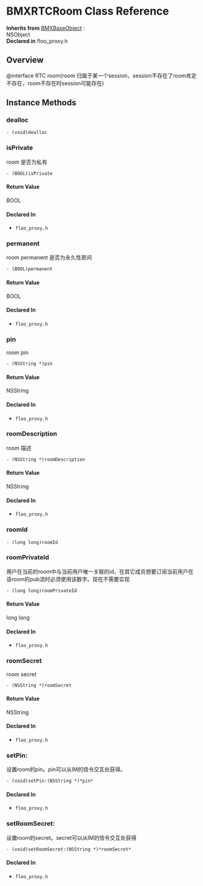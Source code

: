 # BMXRTCRoom Class Reference

  **Inherits from** <a href="../Classes/BMXBaseObject.md">BMXBaseObject</a> :   
NSObject  
  **Declared in** floo_proxy.h  

## Overview

@interface RTC room(room 归属于某一个session，session不存在了room肯定不存在，room不存在时session可能存在)

## Instance Methods

<a name="//api/name/dealloc" title="dealloc"></a>
### dealloc

`- (void)dealloc`

<a name="//api/name/isPrivate" title="isPrivate"></a>
### isPrivate

room 是否为私有

`- (BOOL)isPrivate`

#### Return Value
BOOL

#### Declared In
* `floo_proxy.h`

<a name="//api/name/permanent" title="permanent"></a>
### permanent

room permanent 是否为永久性房间

`- (BOOL)permanent`

#### Return Value
BOOL

#### Declared In
* `floo_proxy.h`

<a name="//api/name/pin" title="pin"></a>
### pin

room pin

`- (NSString *)pin`

#### Return Value
NSString

#### Declared In
* `floo_proxy.h`

<a name="//api/name/roomDescription" title="roomDescription"></a>
### roomDescription

room 描述

`- (NSString *)roomDescription`

#### Return Value
NSString

#### Declared In
* `floo_proxy.h`

<a name="//api/name/roomId" title="roomId"></a>
### roomId

`- (long long)roomId`

<a name="//api/name/roomPrivateId" title="roomPrivateId"></a>
### roomPrivateId

用户在当前的room中与当前用户唯一关联的id，在其它成员想要订阅当前用户在该room的pub流时必须使用该数字。现在不需要实现

`- (long long)roomPrivateId`

#### Return Value
long long

#### Declared In
* `floo_proxy.h`

<a name="//api/name/roomSecret" title="roomSecret"></a>
### roomSecret

room secret

`- (NSString *)roomSecret`

#### Return Value
NSString

#### Declared In
* `floo_proxy.h`

<a name="//api/name/setPin:" title="setPin:"></a>
### setPin:

设置room的pin。pin可以从IM的信令交互处获得。

`- (void)setPin:(NSString *)*pin*`

#### Declared In
* `floo_proxy.h`

<a name="//api/name/setRoomSecret:" title="setRoomSecret:"></a>
### setRoomSecret:

设置room的secret。secret可以从IM的信令交互处获得

`- (void)setRoomSecret:(NSString *)*roomSecret*`

#### Declared In
* `floo_proxy.h`

